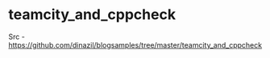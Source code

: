 # teamcity_and_cppcheck
Src - https://github.com/dinazil/blogsamples/tree/master/teamcity_and_cppcheck
